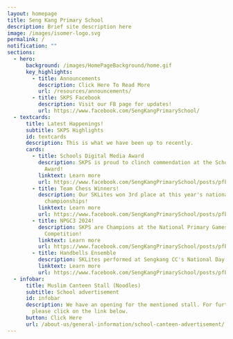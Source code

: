 ```yaml
---
layout: homepage
title: Seng Kang Primary School
description: Brief site description here
image: /images/isomer-logo.svg
permalink: /
notification: ""
sections:
  - hero:
      background: /images/HomePageBackground/home.gif
      key_highlights:
        - title: Announcements
          description: Click Here To Read More
          url: /resources/announcements/
        - title: SKPS Facebook
          description: Visit our FB page for updates!
          url: https://www.facebook.com/SengKangPrimarySchool/
  - textcards:
      title: Latest Happenings!
      subtitle: SKPS Highlights
      id: textcards
      description: This is what we have been up to recently.
      cards:
        - title: Schools Digital Media Award
          description: SKPS is proud to clinch commendation at the Schools Digital Media
            Award!
          linktext: Learn more
          url: https://www.facebook.com/SengKangPrimarySchool/posts/pfbid027Z3Yjha4KMGUfwCTHrr6JoehxmJnqx44zdJqvjC8kH2Dr8jSUTmFGhz8KgzQXfs6l
        - title: Team Chess Winners!
          description: Our SKLites won 3rd place at this year's national chess
            championships!
          linktext: Learn more
          url: https://www.facebook.com/SengKangPrimarySchool/posts/pfbid028bSMRmwRhreDE2e7SRBkvtsSMBRDhqU8jQ47KC2iTM2mZeh6Ac5331nUpA8fTdbql
        - title: NPGC3 2024!
          description: SKPS are Champions at the National Primary Games Creation & Coding
            Competition!
          linktext: Learn more
          url: https://www.facebook.com/SengKangPrimarySchool/posts/pfbid02d33tbnFkyQp6vNgJKCRQLZ3MzVJ2jiV6THYDdLw3zGdVtPDZdcG3GcJhjxriGbrsl
        - title: Handbells Ensemble
          description: SKLites performed at Sengkang CC's National Day Observance Ceremony!
          linktext: Learn more
          url: https://www.facebook.com/SengKangPrimarySchool/posts/pfbid0n59cQfZxHzJPsmNEnDqH8WxuGnbyycJb7iEzTLgN3VsgnSJUUx64go78Cmf1yhDDl
  - infobar:
      title: Muslim Canteen Stall (Noodles)
      subtitle: School advertisement
      id: infobar
      description: We have an opening for the mentioned stall. For further details,
        please click on the link below.
      button: Click Here
      url: /about-us/general-information/school-canteen-advertisement/
---
```

